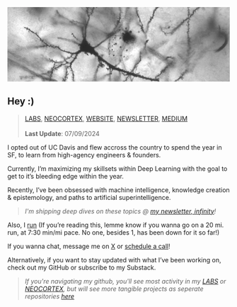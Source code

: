 ![Header](./backlog/rneurons-1.png)

## Hey :)

>[LABS](https://github.com/vxnuaj/LABS), [NEOCORTEX](https://github.com/vxnuaj/NEOCORTEX), [WEBSITE](https://vxnuaj.life), [NEWSLETTER](https://vxnuaj.substack.com), [MEDIUM](https://medium.com/@vxnuaj)<br><br>
> **Last Update**: 07/09/2024

I opted out of UC Davis and flew accross the country to spend the year in SF, to learn from high-agency engineers & founders.

Currently, I’m maximizing my skillsets within Deep Learning with the goal to get to it’s bleeding edge within the year.

Recently, I’ve been obsessed with machine intelligence, knowledge creation & epistemology, and paths to artificial superintelligence.

> _I'm shipping deep dives on these topics @ [my newsletter, infinity](https://vxnuaj.substack.com/s/infinity)!_

Also, I [run](https://strava.com/vxnuaj) (If you’re reading this, lemme know if you wanna go on a 20 mi. run, at 7:30 min/mi pace. No one, besides 1, has been down for it so far!)

If you wanna chat, message me on [X](https://x.com/vxnuaj) or [schedule a call](https://cal.com/vxnuaj)!

Alternatively, if you want to stay updated with what I’ve been working on, check out my GitHub or subscribe to my Substack.

>_If you're navigating my github, you'll see most activity in my [LABS](https://github.com/vxnuaj/LABS) or [NEOCORTEX](https://github.com/vxnuaj/NEOCORTEX), but will see more tangible projects as seperate repositories [here](https://github.com/vxnuaj?tab=repositories)_
